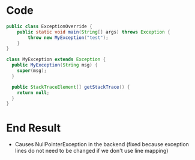 # Code
```java
public class ExceptionOverride {
    public static void main(String[] args) throws Exception {
        throw new MyException("test");
    }
}

class MyException extends Exception {
  public MyException(String msg) {
    super(msg);
  }

  public StackTraceElement[] getStackTrace() {
    return null;
  }
}
```

# End Result
* Causes NullPointerException in the backend (fixed because exception lines do not need to be changed if we don't use line mapping)